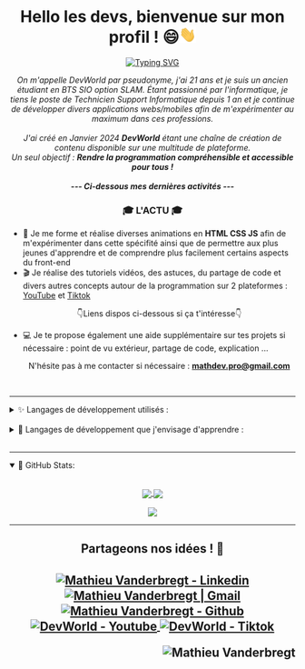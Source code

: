 <h1 align="center">Hello les devs, bienvenue sur mon profil ! 😄<img src="https://raw.githubusercontent.com/ABSphreak/ABSphreak/master/gifs/Hi.gif" width="30px"></h1>
<p align="center">
  <a href="https://github.com/Matvdb/"><a href="https://git.io/typing-svg"><img src="https://readme-typing-svg.herokuapp.com?font=Fira+Code&pause=1000&center=true&width=435&lines=Ancien+%C3%A9tudiant+BTS+SIO;Technicien+Support+Informatique;Cr%C3%A9ation+de+vid%C3%A9os+dev" alt="Typing SVG" /></a>  
</p>

<p align="center">
  <em>
    On m'appelle DevWorld par pseudonyme, j'ai 21 ans et je suis un ancien étudiant en BTS SIO option SLAM. Étant passionné par l'informatique, je tiens le poste de Technicien Support Informatique depuis 1 an et je continue de développer divers applications webs/mobiles afin de m'expérimenter au maximum dans ces professions.
    <br><br>
    J'ai créé en Janvier 2024 <strong>DevWorld</strong> étant une chaîne de création de contenu disponible sur une multitude de plateforme.<br>
    Un seul objectif : <strong>Rendre la programmation compréhensible et accessible pour tous !</strong>
  <br><br>
  <b><i>--- Ci-dessous mes dernières activités ---</i></b>
  </em>
</p>
<h3 align="center">🎓 L'ACTU 🎓</h3>

- 💼 Je me forme et réalise diverses animations en **HTML CSS JS** afin de m'expérimenter dans cette spécifité ainsi que de permettre aux plus jeunes d'apprendre et de comprendre plus facilement certains aspects du front-end
- 🎬 Je réalise des tutoriels vidéos, des astuces, du partage de code et divers autres concepts autour de la programmation sur 2 plateformes : <a href="https://www.youtube.com/@devworldoff">YouTube</a> et <a href="https://www.tiktok.com/@devworldoff">Tiktok</a>
  <br><p align="center">👇Liens dispos ci-dessous si ça t'intéresse👇<br></p>
- 💻 Je te propose également une aide supplémentaire sur tes projets si nécessaire : point de vu extérieur, partage de code, explication ...
  <br> <p align="center">N'hésite pas à me contacter si nécessaire : **mathdev.pro@gmail.com**</p>
<br>

---

<details>
<summary>
  ✨ Langages de développement utilisés :
</summary>
   <br>
<code><a href="https://www.javascript.com/" target="_blank"><img height="30" src="https://raw.githubusercontent.com/devicons/devicon/master/icons/javascript/javascript-plain.svg"></a></code>
<code><a href="https://jquery.com/" target="_blank"><img height="30" src="https://www.vectorlogo.zone/logos/jquery/jquery-vertical.svg"></a></code>
<code><a href="https://www.w3schools.com/html/" target="_blank"><img height="30" src="https://www.vectorlogo.zone/logos/w3_html5/w3_html5-icon.svg"></a></code>
<code><a href="https://www.w3schools.com/css/" target="_blank"><img height="30" src="https://raw.githubusercontent.com/devicons/devicon/master/icons/css3/css3-original.svg"></a></code>
<code><a href="https://firebase.google.com/" target="_blank"><img height="30" src="https://www.vectorlogo.zone/logos/firebase/firebase-icon.svg"></a></code>
<code><a href="https://git-scm.com/" target="_blank"><img height="30" src="https://www.vectorlogo.zone/logos/git-scm/git-scm-icon.svg"></a></code>
<code><a href="https://www.json.org/" target="_blank"><img height="30" src="https://www.vectorlogo.zone/logos/json/json-icon.svg"></a></code>
<code><a href="https://flutter.dev/" target="_blank"><img height="30" src="https://www.vectorlogo.zone/logos/flutterio/flutterio-icon.svg"></a></code>
<code><a href="https://dart.dev/" target="_blank"><img height="30" src="https://www.vectorlogo.zone/logos/dartlang/dartlang-icon.svg"></a></code>
<code><a href="https://www.php.net/" target="_blank"><img height="30" src="https://www.vectorlogo.zone/logos/php/php-ar21.svg"></a></code>
<code><a href="https://www.mysql.com/fr/" target="_blank"><img height="30" src="https://www.vectorlogo.zone/logos/mysql/mysql-official.svg"></a></code>
<code><a href="https://symfony.com/" target="_blank"><img height="30" src="https://www.vectorlogo.zone/logos/symfony/symfony-icon.svg"></a></code>
  
</details>
<br>

<details>
<summary>
  🌱 Langages de développement que j'envisage d'apprendre :
</summary>
   <br>
<code><a href="https://kotlinlang.org/" target="_blank"><img height="30" src="https://www.vectorlogo.zone/logos/kotlinlang/kotlinlang-icon.svg"></a></code>
<code><a href="https://laravel.com/" target="_blank"><img height="30" src="https://www.vectorlogo.zone/logos/laravel/laravel-icon.svg"></a></code>
<code><a href="https://www.java.com/fr/" target="_blank"><img height="30" src="https://www.vectorlogo.zone/logos/java/java-icon.svg"></a></code>
</details>
<br>

---

<details open="">
<summary>
 📔 GitHub Stats:
</summary>
<br>
<p align="center">
  <a href="https://github.com/Matvdb">
    <img align="center"  height="175px" src="https://github-readme-stats.vercel.app/api?username=Matvdb&show_icons=true&hide_border=true&title_color=94b4a4&amp&icon_color=FFFFFF&amp&text_color=FFFFFF&amp&bg_color=000000&count_private=true&include_all_commits=true"/>
  </a>
  <a href="https://github.com/Matvdb">
    <img align="center" height="175px"  src="https://github-readme-stats.vercel.app/api/top-langs/?username=Matvdb&text_color=FFFFFF&bg_color=000000&title_color=94b4a4&langs_count=15&layout=compact&hide_border=true" />
  </a>
</p>
  <p align="center"><img align="center" src="https://github-readme-streak-stats.herokuapp.com/demo/preview.php?user=Matvdb&theme=dark&text_color=FFFFFF&bg_color=000000&title_color=94b4a4&langs_count=15&layout=compact&hide_border=true&border_radius=20&locale=fr&date_format=j%20M%5B%20Y%5D"/></p>
</details>

---

<h2 align="center">Partageons nos idées ! 🤝<h2>
  </hr>
  <p align="center">
    <a href="https://www.linkedin.com/in/mathieu-vanderbregt/">
     <img align="center" alt=" Mathieu Vanderbregt - Linkedin" width="24px" src="https://www.vectorlogo.zone/logos/linkedin/linkedin-icon.svg" />
    </a>
    <a href="mailto:mathdev.pro@gmail.com">
      <img align="center" alt="Mathieu Vanderbregt | Gmail" width="26px" src="https://www.vectorlogo.zone/logos/gmail/gmail-icon.svg" />
    </a>
     <a href="https://github.com/Matvdb">
      <img align="center" alt="Mathieu Vanderbregt - Github" width="26px" src="https://www.vectorlogo.zone/logos/github/github-tile.svg" />
    </a>
    <a href="https://www.youtube.com/@devworldoff">
      <img align="center" alt="DevWorld - Youtube" width="70px" src="https://www.vectorlogo.zone/logos/youtube/youtube-ar21.svg" />
    </a>
    <a href="https://www.tiktok.com/@devworldoff">
      <img align="center" alt="DevWorld - Tiktok" width="70px" src="https://www.vectorlogo.zone/logos/w3_css/w3_css-ar21.svg" />
    </a>
  <br>
  </p>
<p align="right" > <img src="https://komarev.com/ghpvc/?username=Matvdb&label=Profile%20views&color=0e75b6&style=flat" alt="Mathieu Vanderbregt" /> </p>

